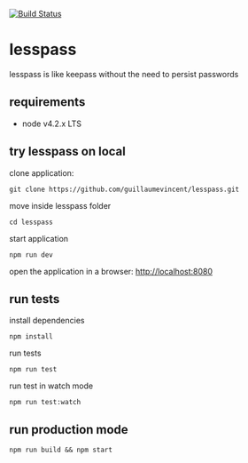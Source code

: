 [![Build Status](https://travis-ci.org/oslab-fr/lesspass.svg?branch=master)](https://travis-ci.org/oslab-fr/lesspass)

# lesspass
lesspass is like keepass without the need to persist passwords

## requirements

  * node v4.2.x LTS

## try lesspass on local

clone application:

    git clone https://github.com/guillaumevincent/lesspass.git

move inside lesspass folder

    cd lesspass

start application

    npm run dev

open the application in a browser: [http://localhost:8080](http://localhost:8080)

## run tests

install dependencies

    npm install

run tests

    npm run test

run test in watch mode

    npm run test:watch

## run production mode

    npm run build && npm start